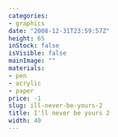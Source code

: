 ```yaml
---
categories:
- graphics
date: "2008-12-31T23:59:57Z"
height: 65
inStock: false
isVisible: false
mainImage: ""
materials:
- pen
- acrylic
- paper
price: -1
slug: ill-never-be-yours-2
title: I'll never be yours 2
width: 40
---
```


